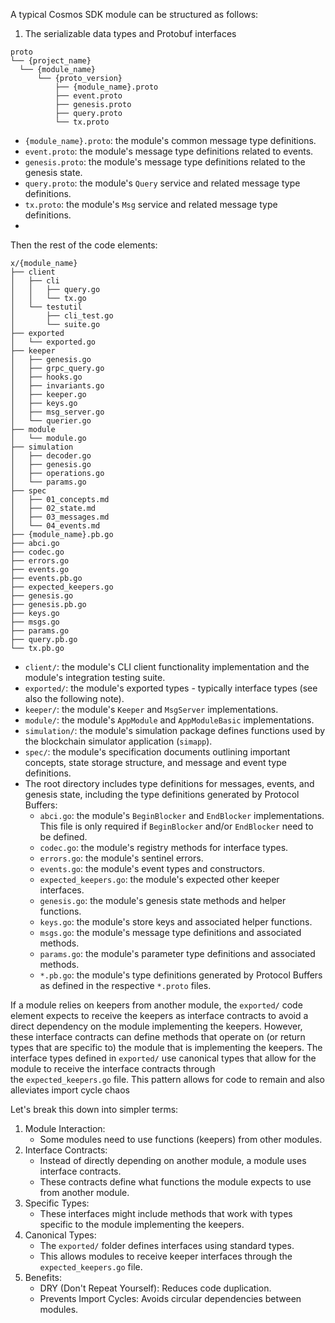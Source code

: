 

A typical Cosmos SDK module can be structured as follows:

1.  The serializable data types and Protobuf interfaces
  ```
  proto
└── {project_name}
    └── {module_name}
        └── {proto_version}
            ├── {module_name}.proto
            ├── event.proto
            ├── genesis.proto
            ├── query.proto
            └── tx.proto

  ```

  -   `{module_name}.proto`: the module's common message type definitions.
-   `event.proto`: the module's message type definitions related to events.
-   `genesis.proto`: the module's message type definitions related to the genesis state.
-   `query.proto`: the module's `Query` service and related message type definitions.
-   `tx.proto`: the module's `Msg` service and related message type definitions.
-   

Then the rest of the code elements:

```
x/{module_name}
├── client
│   ├── cli
│   │   ├── query.go
│   │   └── tx.go
│   └── testutil
│       ├── cli_test.go
│       └── suite.go
├── exported
│   └── exported.go
├── keeper
│   ├── genesis.go
│   ├── grpc_query.go
│   ├── hooks.go
│   ├── invariants.go
│   ├── keeper.go
│   ├── keys.go
│   ├── msg_server.go
│   └── querier.go
├── module
│   └── module.go
├── simulation
│   ├── decoder.go
│   ├── genesis.go
│   ├── operations.go
│   └── params.go
├── spec
│   ├── 01_concepts.md
│   ├── 02_state.md
│   ├── 03_messages.md
│   └── 04_events.md
├── {module_name}.pb.go
├── abci.go
├── codec.go
├── errors.go
├── events.go
├── events.pb.go
├── expected_keepers.go
├── genesis.go
├── genesis.pb.go
├── keys.go
├── msgs.go
├── params.go
├── query.pb.go
└── tx.pb.go

```

-   `client/`: the module's CLI client functionality implementation and the module's integration testing suite.
-   `exported/`: the module's exported types - typically interface types (see also the following note).
-   `keeper/`: the module's `Keeper` and `MsgServer` implementations.
-   `module/`: the module's `AppModule` and `AppModuleBasic` implementations.
-   `simulation/`: the module's simulation package defines functions used by the blockchain simulator application (`simapp`).
-   `spec/`: the module's specification documents outlining important concepts, state storage structure, and message and event type definitions.
-   The root directory includes type definitions for messages, events, and genesis state, including the type definitions generated by Protocol Buffers:
    -   `abci.go`: the module's `BeginBlocker` and `EndBlocker` implementations. This file is only required if `BeginBlocker` and/or `EndBlocker` need to be defined.
    -   `codec.go`: the module's registry methods for interface types.
    -   `errors.go`: the module's sentinel errors.
    -   `events.go`: the module's event types and constructors.
    -   `expected_keepers.go`: the module's expected other keeper interfaces.
    -   `genesis.go`: the module's genesis state methods and helper functions.
    -   `keys.go`: the module's store keys and associated helper functions.
    -   `msgs.go`: the module's message type definitions and associated methods.
    -   `params.go`: the module's parameter type definitions and associated methods.
    -   `*.pb.go`: the module's type definitions generated by Protocol Buffers as defined in the respective `*.proto` files.



If a module relies on keepers from another module, the `exported/` code element expects to receive the keepers as interface contracts to avoid a direct dependency on the module implementing the keepers. However, these interface contracts can define methods that operate on (or return types that are specific to) the module that is implementing the keepers.
The interface types defined in `exported/` use canonical types that allow for the module to receive the interface contracts through the `expected_keepers.go` file. This pattern allows for code to remain and also alleviates import cycle chaos


Let's break this down into simpler terms:

1.  Module Interaction:
    -   Some modules need to use functions (keepers) from other modules.
2.  Interface Contracts:
    -   Instead of directly depending on another module, a module uses interface contracts.
    -   These contracts define what functions the module expects to use from another module.
3.  Specific Types:
    -   These interfaces might include methods that work with types specific to the module implementing the keepers.
4.  Canonical Types:
    -   The `exported/` folder defines interfaces using standard types.
    -   This allows modules to receive keeper interfaces through the `expected_keepers.go` file.
5.  Benefits:
    -   DRY (Don't Repeat Yourself): Reduces code duplication.
    -   Prevents Import Cycles: Avoids circular dependencies between modules.